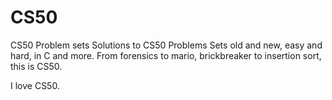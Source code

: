 # CS50
CS50 Problem sets
Solutions to CS50 Problems Sets old and new, easy and hard, in C and more. 
From forensics to mario, brickbreaker to insertion sort, this is CS50.

I love CS50.
